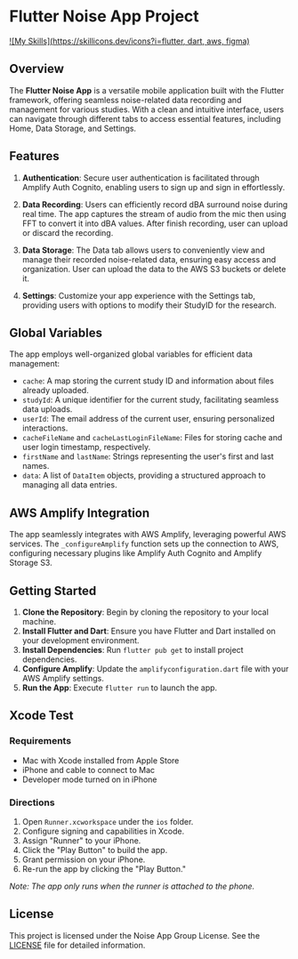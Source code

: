# Flutter Noise App Project
[![My Skills](https://skillicons.dev/icons?i=flutter, dart, aws, figma)](https://skillicons.dev)
## Overview

The **Flutter Noise App** is a versatile mobile application built with the Flutter framework, offering seamless noise-related data recording and management for various studies. With a clean and intuitive interface, users can navigate through different tabs to access essential features, including Home, Data Storage, and Settings.

## Features

1. **Authentication**: Secure user authentication is facilitated through Amplify Auth Cognito, enabling users to sign up and sign in effortlessly.

2. **Data Recording**: Users can efficiently record dBA surround noise during real time. The app captures the stream of audio from the mic then using FFT to convert it into dBA values. After finish recording, user can upload or discard the recording.

3. **Data Storage**: The Data tab allows users to conveniently view and manage their recorded noise-related data, ensuring easy access and organization. User can upload the data to the AWS S3 buckets or delete it.

4. **Settings**: Customize your app experience with the Settings tab, providing users with options to modify their StudyID for the research.

## Global Variables

The app employs well-organized global variables for efficient data management:

- `cache`: A map storing the current study ID and information about files already uploaded.
- `studyId`: A unique identifier for the current study, facilitating seamless data uploads.
- `userId`: The email address of the current user, ensuring personalized interactions.
- `cacheFileName` and `cacheLastLoginFileName`: Files for storing cache and user login timestamp, respectively.
- `firstName` and `lastName`: Strings representing the user's first and last names.
- `data`: A list of `DataItem` objects, providing a structured approach to managing all data entries.

## AWS Amplify Integration

The app seamlessly integrates with AWS Amplify, leveraging powerful AWS services. The `_configureAmplify` function sets up the connection to AWS, configuring necessary plugins like Amplify Auth Cognito and Amplify Storage S3.

## Getting Started

1. **Clone the Repository**: Begin by cloning the repository to your local machine.
2. **Install Flutter and Dart**: Ensure you have Flutter and Dart installed on your development environment.
3. **Install Dependencies**: Run `flutter pub get` to install project dependencies.
4. **Configure Amplify**: Update the `amplifyconfiguration.dart` file with your AWS Amplify settings.
5. **Run the App**: Execute `flutter run` to launch the app.

## Xcode Test

### Requirements

- Mac with Xcode installed from Apple Store
- iPhone and cable to connect to Mac
- Developer mode turned on in iPhone

### Directions

1. Open `Runner.xcworkspace` under the `ios` folder.
2. Configure signing and capabilities in Xcode.
3. Assign "Runner" to your iPhone.
4. Click the "Play Button" to build the app.
5. Grant permission on your iPhone.
6. Re-run the app by clicking the "Play Button."

*Note: The app only runs when the runner is attached to the phone.*


## License

This project is licensed under the Noise App Group License. See the [LICENSE](LICENSE) file for detailed information.

